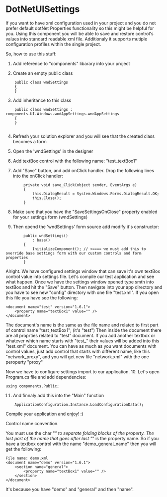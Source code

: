 DotNetUISettings
================

If you want to have xml configuration used in your project and you do not prefer default dotNet Properties functionality so this might be helpful for you.
Using this component you will be able to save and restore control's values into standard readable xml file.
Additionaly it supports mutiple configuration profiles within the single project.

So, how to use this stuff:

1. Add reference to "components" libarary into your project

2. Create an empty public class

```
    public class wndSettings
    {
    }
```


3. Add inheritance to this class

```
    public class wndSettings : components.UI.Windows.wndAppSettings.wndAppSettings
    {
    }
    
```


4. Refresh your solution explorer and you will see that the created class becomes a form

5. Open the 'wndSettings' in the designer

6. Add textBox control with the following name: "test_textBox1"

7. Add "Save" button, and add onClick handler. Drop the following lines into the onClick handler:

```
        private void save_Click(object sender, EventArgs e)
        {
            this.DialogResult = System.Windows.Forms.DialogResult.OK;
            this.Close();
        }
```

8. Make sure that you have the "SaveSettingsOnClose" property enabled for your settings form (wndSettings)

9. Then opend the 'wndSettings' form source add modify it's constructor:

```
        public wndSettings()
            : base()
        {
            InitializeComponent(); // <==== we must add this to override base settings form with our custom controls and form properties
        }
```

Alright. We have configured settings window that can save it's own textBox control value into settings file.
Let's compile our test application and see what happen.
Once we have the settings window opened type smth into textBox and hit the "Save" button.
Then navigate into your app directory and you have to see new "config" directory with one file "test.xml".
If you open this file you have see the following:
```
<document name="test" version="1.6.1">
    <property name="textBox1" value="" />
</document>
```

The document's name is the same as the file name and related to first part of control name "test_textBox1"; (it's "test")
Then inside the document there are all proprties related to "test" document.
If you add another textbox or whatever which name starts with "test_" their values will be added into this "test.xml" document.
You can have as much as you want documents with control values, just add control that starts with different name, like this "network_proxy", and you will get new file "network.xml" with the one peroperty "proxy"

Now we have to configure settings import to our application.
10. Let's open Program.cs file and add dependencies:
```
using components.Public;
```

11. And finnaly add this into the "Main" function

```
    ApplicationConfiguration.Instance.LoadConfigurationData();
```

Compile your application and enjoy! :)


Control name convention.

You must use the char "_" to separate folding blocks of the property. The last part of the name that goes after last "_" is the property name. So if you have a textbox control with the name "demo_general_name" then you will get the following:
```
File name: demo.xml
<document name="demo" version="1.6.1">
    <section name="general">
        <property name="textBox1" value="" />
    </section>
</document>
```

It's because you have "demo" and "general" and then "name".
